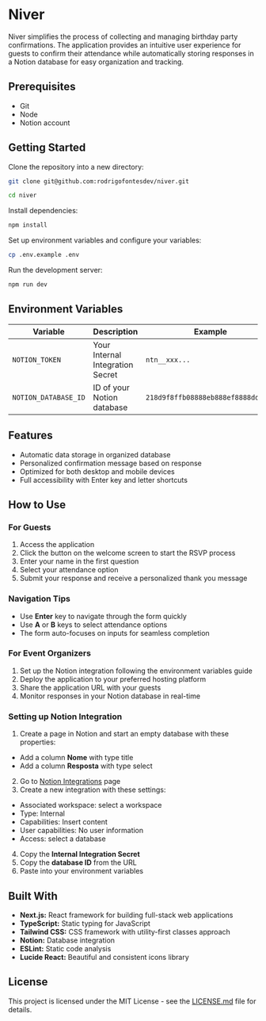 # Niver

Niver simplifies the process of collecting and managing birthday party confirmations. The application provides an intuitive user experience for guests to confirm their attendance while automatically storing responses in a Notion database for easy organization and tracking.

## Prerequisites

- Git
- Node
- Notion account

## Getting Started

Clone the repository into a new directory:

```bash
git clone git@github.com:rodrigofontesdev/niver.git
```

```bash
cd niver
```

Install dependencies:

```bash
npm install
```

Set up environment variables and configure your variables:

```bash
cp .env.example .env
```

Run the development server:

```bash
npm run dev
```

## Environment Variables

| Variable             | Description                      | Example                            |
| -------------------- | -------------------------------- | ---------------------------------- |
| `NOTION_TOKEN`       | Your Internal Integration Secret | `ntn__xxx...`                      |
| `NOTION_DATABASE_ID` | ID of your Notion database       | `218d9f8ffb08888eb888ef8888ddfa8c` |

## Features

- Automatic data storage in organized database
- Personalized confirmation message based on response
- Optimized for both desktop and mobile devices
- Full accessibility with Enter key and letter shortcuts

## How to Use

### For Guests

1. Access the application
2. Click the button on the welcome screen to start the RSVP process
3. Enter your name in the first question
4. Select your attendance option
5. Submit your response and receive a personalized thank you message

### Navigation Tips

- Use **Enter** key to navigate through the form quickly
- Use **A** or **B** keys to select attendance options
- The form auto-focuses on inputs for seamless completion

### For Event Organizers

1. Set up the Notion integration following the environment variables guide
2. Deploy the application to your preferred hosting platform
3. Share the application URL with your guests
4. Monitor responses in your Notion database in real-time

### Setting up Notion Integration

1. Create a page in Notion and start an empty database with these properties:

- Add a column **Nome** with type title
- Add a column **Resposta** with type select

2. Go to [Notion Integrations](https://www.notion.so/profile/integrations) page
3. Create a new integration with these settings:

- Associated workspace: select a workspace
- Type: Internal
- Capabilities: Insert content
- User capabilities: No user information
- Access: select a database

4. Copy the **Internal Integration Secret**
5. Copy the **database ID** from the URL
6. Paste into your environment variables

## Built With

- **Next.js:** React framework for building full-stack web applications
- **TypeScript:** Static typing for JavaScript
- **Tailwind CSS:** CSS framework with utility-first classes approach
- **Notion:** Database integration
- **ESLint:** Static code analysis
- **Lucide React:** Beautiful and consistent icons library

## License

This project is licensed under the MIT License - see the [LICENSE.md](LICENSE) file for details.
